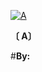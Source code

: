 
<a href="https://ibb.co/sv7XrcH"><img src="https://i.ibb.co/sv7XrcH/A.jpg" alt="A" border="0"></a>

**〔 A〕**

#**By:** 

<!--
**abdalqadr/abdalqadr** is a ✨ _special_ ✨ repository because its `README.md` (this file) appears on your GitHub profile.

Here are some ideas to get you started:

- 🔭 I’m currently working on ...
- 🌱 I’m currently learning ...
- 👯 I’m looking to collaborate on ...
- 🤔 I’m looking for help with ...
- 💬 Ask me about ...
- 📫 How to reach me: ...
- 😄 Pronouns: ...
- ⚡ Fun fact: ...
-->
